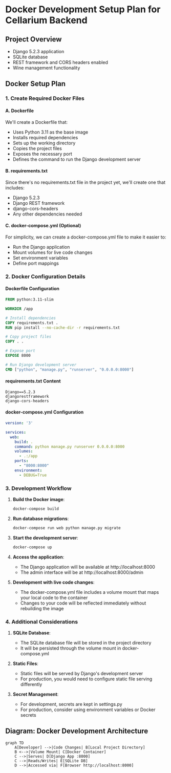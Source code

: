 # Docker Development Setup Plan for Cellarium Backend

## Project Overview
- Django 5.2.3 application
- SQLite database
- REST framework and CORS headers enabled
- Wine management functionality

## Docker Setup Plan

### 1. Create Required Docker Files

#### A. Dockerfile
We'll create a Dockerfile that:
- Uses Python 3.11 as the base image
- Installs required dependencies
- Sets up the working directory
- Copies the project files
- Exposes the necessary port
- Defines the command to run the Django development server

#### B. requirements.txt
Since there's no requirements.txt file in the project yet, we'll create one that includes:
- Django 5.2.3
- Django REST framework
- django-cors-headers
- Any other dependencies needed

#### C. docker-compose.yml (Optional)
For simplicity, we can create a docker-compose.yml file to make it easier to:
- Run the Django application
- Mount volumes for live code changes
- Set environment variables
- Define port mappings

### 2. Docker Configuration Details

#### Dockerfile Configuration
```dockerfile
FROM python:3.11-slim

WORKDIR /app

# Install dependencies
COPY requirements.txt .
RUN pip install --no-cache-dir -r requirements.txt

# Copy project files
COPY . .

# Expose port
EXPOSE 8000

# Run Django development server
CMD ["python", "manage.py", "runserver", "0.0.0.0:8000"]
```

#### requirements.txt Content
```
Django==5.2.3
djangorestframework
django-cors-headers
```

#### docker-compose.yml Configuration
```yaml
version: '3'

services:
  web:
    build: .
    command: python manage.py runserver 0.0.0.0:8000
    volumes:
      - .:/app
    ports:
      - "8000:8000"
    environment:
      - DEBUG=True
```

### 3. Development Workflow

1. **Build the Docker image**:
   ```bash
   docker-compose build
   ```

2. **Run database migrations**:
   ```bash
   docker-compose run web python manage.py migrate
   ```

3. **Start the development server**:
   ```bash
   docker-compose up
   ```

4. **Access the application**:
   - The Django application will be available at http://localhost:8000
   - The admin interface will be at http://localhost:8000/admin

5. **Development with live code changes**:
   - The docker-compose.yml file includes a volume mount that maps your local code to the container
   - Changes to your code will be reflected immediately without rebuilding the image

### 4. Additional Considerations

1. **SQLite Database**:
   - The SQLite database file will be stored in the project directory
   - It will be persisted through the volume mount in docker-compose.yml

2. **Static Files**:
   - Static files will be served by Django's development server
   - For production, you would need to configure static file serving differently

3. **Secret Management**:
   - For development, secrets are kept in settings.py
   - For production, consider using environment variables or Docker secrets

## Diagram: Docker Development Architecture

```mermaid
graph TD
    A[Developer] -->|Code Changes| B[Local Project Directory]
    B <-->|Volume Mount| C[Docker Container]
    C -->|Serves| D[Django App :8000]
    C -->|Reads/Writes| E[SQLite DB]
    D -->|Accessed via| F[Browser http://localhost:8000]